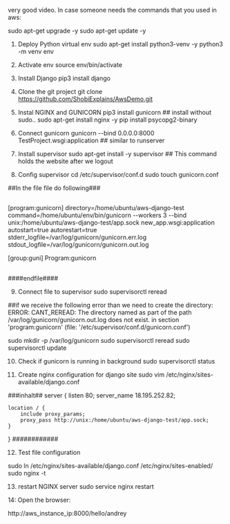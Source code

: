 very good video.
In case someone needs the commands that you used in aws:

sudo apt-get upgrade -y
sudo apt-get update -y

1. Deploy Python virtual env
sudo apt-get install python3-venv -y
python3 -m venv env

2. Activate env
source env/bin/activate

3. Install Django
pip3 install django

4. Clone the git project
git clone https://github.com/ShobiExplains/AwsDemo.git

5. Instal NGINX and GUNICORN
pip3 install gunicorn ## install without sudo..
sudo apt-get install nginx -y
pip install psycopg2-binary

6. Connect gunicorn
gunicorn --bind 0.0.0.0:8000 TestProject.wsgi:application ## similar to runserver

7. Install supervisor
sudo apt-get install -y supervisor ## This command holds the website after we logout

8. Config supervisor
cd /etc/supervisor/conf.d
sudo touch gunicorn.conf

##In the file file do following###
##
[program:gunicorn]
directory=/home/ubuntu/aws-django-test
command=/home/ubuntu/env/bin/gunicorn --workers 3 --bind  unix:/home/ubuntu/aws-django-test/app.sock new_app.wsgi:application
autostart=true
autorestart=true
stderr_logfile=/var/log/gunicorn/gunicorn.err.log
stdout_logfile=/var/log/gunicorn/gunicorn.out.log

[group:guni]
Program:gunicorn
##
####endfile####


9. Connect file to supervisor
sudo supervisorctl reread

##if we receive the following error than we need to create the directory:
ERROR: CANT_REREAD: The directory named as part of the path /var/log/gunicorn/gunicorn.out.log does not exist. in section 'program:gunicorn' (file: '/etc/supervisor/conf.d/gunicorn.conf')

sudo mkdir -p /var/log/gunicorn
sudo supervisorctl reread
sudo supervisorctl update

10. Check if gunicorn is running in background
sudo supervisorctl status

11. Create nginx configuration for django site
sudo vim /etc/nginx/sites-available/django.conf

###inhalt##
server {
    listen 80;
    server_name 18.195.252.82;

    location / {
        include proxy_params;
        proxy_pass http://unix:/home/ubuntu/aws-django-test/app.sock;
    }
}
############

12. Test file configuration

sudo ln /etc/nginx/sites-available/django.conf /etc/nginx/sites-enabled/
sudo nginx -t


13. restart NGINX server
sudo service nginx restart



14: Open the browser:


http://aws_instance_ip:8000/hello/andrey

